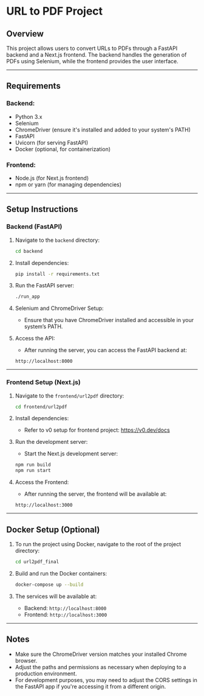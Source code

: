 # URL to PDF Project

## Overview
This project allows users to convert URLs to PDFs through a FastAPI backend and a Next.js frontend. The backend handles the generation of PDFs using Selenium, while the frontend provides the user interface.

---

## Requirements

### Backend:
- Python 3.x
- Selenium
- ChromeDriver (ensure it's installed and added to your system's PATH)
- FastAPI
- Uvicorn (for serving FastAPI)
- Docker (optional, for containerization)

### Frontend:
- Node.js (for Next.js frontend)
- npm or yarn (for managing dependencies)

---

## Setup Instructions

### Backend (FastAPI)

1. Navigate to the `backend` directory:
    ```bash
    cd backend
    ```

2. Install dependencies:
    ```bash
    pip install -r requirements.txt
    ```

3. Run the FastAPI server:
    ```bash
    ./run_app
    ```

4. Selenium and ChromeDriver Setup:
    - Ensure that you have ChromeDriver installed and accessible in your system’s PATH.

5. Access the API:
    - After running the server, you can access the FastAPI backend at:
    ```
    http://localhost:8000
    ```

---

### Frontend Setup (Next.js)

1. Navigate to the `frontend/url2pdf` directory:
    ```bash
    cd frontend/url2pdf
    ```

2. Install dependencies:
    - Refer to v0 setup for frontend project:
    https://v0.dev/docs

3. Run the development server:
    - Start the Next.js development server:
    ```bash
    npm run build
    npm run start
    ```

4. Access the Frontend:
    - After running the server, the frontend will be available at:
    ```
    http://localhost:3000
    ```

---

## Docker Setup (Optional)

1. To run the project using Docker, navigate to the root of the project directory:
    ```bash
    cd url2pdf_final
    ```

2. Build and run the Docker containers:
    ```bash
    docker-compose up --build
    ```

3. The services will be available at:
    - Backend: `http://localhost:8000`
    - Frontend: `http://localhost:3000`

---

## Notes

- Make sure the ChromeDriver version matches your installed Chrome browser.
- Adjust the paths and permissions as necessary when deploying to a production environment.
- For development purposes, you may need to adjust the CORS settings in the FastAPI app if you're accessing it from a different origin.
